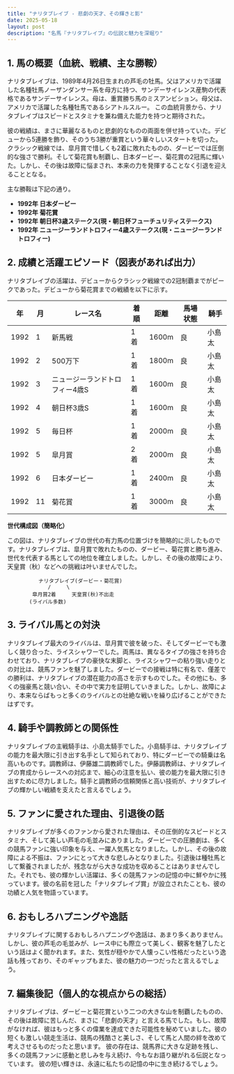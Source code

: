 ```yaml
---
title: "ナリタブレイブ - 悲劇の天才、その輝きと影"
date: 2025-05-18
layout: post
description: "名馬『ナリタブレイブ』の伝説と魅力を深堀り"
---
```


## 1. 馬の概要（血統、戦績、主な勝鞍）

ナリタブレイブは、1989年4月26日生まれの芦毛の牡馬。父はアメリカで活躍した名種牡馬ノーザンダンサー系を母方に持つ、サンデーサイレンス産駒の代表格であるサンデーサイレンス。母は、重賞勝ち馬のミスアンビション。母父は、アメリカで活躍した名種牡馬であるシアトルスルー。  この血統背景から、ナリタブレイブはスピードとスタミナを兼ね備えた能力を持つと期待された。

彼の戦績は、まさに華麗なるものと悲劇的なものの両面を併せ持っていた。デビューから5連勝を飾り、そのうち3勝が重賞という華々しいスタートを切った。クラシック戦線では、皐月賞で惜しくも2着に敗れたものの、ダービーでは圧倒的な強さで勝利。そして菊花賞も制覇し、日本ダービー、菊花賞の2冠馬に輝いた。しかし、その後は故障に悩まされ、本来の力を発揮することなく引退を迎えることとなる。

主な勝鞍は下記の通り。

* **1992年 日本ダービー**
* **1992年 菊花賞**
* **1992年 朝日杯3歳ステークス(現・朝日杯フューチュリティステークス)**
* **1992年 ニュージーランドトロフィー4歳ステークス(現・ニュージーランドトロフィー)**


## 2. 成績と活躍エピソード（図表があれば出力）

ナリタブレイブの活躍は、デビューからクラシック戦線での2冠制覇までがピークであった。デビューから菊花賞までの戦績を以下に示す。

| 年 | 月 | レース名 | 着順 | 距離 | 馬場状態 | 騎手 |
|---|---|---|---|---|---|---|
| 1992 | 1 | 新馬戦 | 1着 | 1600m | 良 | 小島太 |
| 1992 | 2 | 500万下 | 1着 | 1800m | 良 | 小島太 |
| 1992 | 3 | ニュージーランドトロフィー4歳S | 1着 | 1600m | 良 | 小島太 |
| 1992 | 4 | 朝日杯3歳S | 1着 | 1600m | 良 | 小島太 |
| 1992 | 5 | 毎日杯 | 1着 | 2000m | 良 | 小島太 |
| 1992 | 5 | 皐月賞 | 2着 | 2000m | 良 | 小島太 |
| 1992 | 6 | 日本ダービー | 1着 | 2400m | 良 | 小島太 |
| 1992 | 11 | 菊花賞 | 1着 | 3000m | 良 | 小島太 |


**世代構成図（簡略化）**

この図は、ナリタブレイブの世代の有力馬の位置づけを簡略的に示したものです。ナリタブレイブは、皐月賞で敗れたものの、ダービー、菊花賞と勝ち進み、世代を代表する馬としての地位を確立しました。しかし、その後の故障により、天皇賞（秋）などへの挑戦は叶いませんでした。

```
          ナリタブレイブ(ダービー・菊花賞)
             /     \
        皐月賞2着     天皇賞(秋)不出走
       (ライバル多数)
```


## 3. ライバル馬との対決

ナリタブレイブ最大のライバルは、皐月賞で彼を破った、そしてダービーでも激しく競り合った、ライスシャワーでした。両馬は、異なるタイプの強さを持ち合わせており、ナリタブレイブの豪快な末脚と、ライスシャワーの粘り強い走りとの対比は、競馬ファンを魅了しました。ダービーでの接戦は特に有名で、僅差での勝利は、ナリタブレイブの潜在能力の高さを示すものでした。その他にも、多くの強豪馬と競い合い、その中で実力を証明していきました。しかし、故障により、本来ならばもっと多くのライバルとの壮絶な戦いを繰り広げることができたはずです。


## 4. 騎手や調教師との関係性

ナリタブレイブの主戦騎手は、小島太騎手でした。小島騎手は、ナリタブレイブの能力を最大限に引き出す名手として知られており、特にダービーでの騎乗は名高いものです。調教師は、伊藤雄二調教師でした。伊藤調教師は、ナリタブレイブの育成からレースへの対応まで、細心の注意を払い、彼の能力を最大限に引き出すために尽力しました。騎手と調教師の信頼関係と高い技術が、ナリタブレイブの輝かしい戦績を支えたと言えるでしょう。


## 5. ファンに愛された理由、引退後の話

ナリタブレイブが多くのファンから愛された理由は、その圧倒的なスピードとスタミナ、そして美しい芦毛の毛並みにありました。ダービーでの圧勝劇は、多くの競馬ファンに強い印象を与え、一躍人気馬となりました。しかし、その後の故障による不振は、ファンにとって大きな悲しみとなりました。引退後は種牡馬として繋養されましたが、残念ながら大きな成功を収めることはありませんでした。それでも、彼の輝かしい活躍は、多くの競馬ファンの記憶の中に鮮やかに残っています。彼の名前を冠した「ナリタブレイブ賞」が設立されたことも、彼の功績と人気を物語っています。


## 6. おもしろハプニングや逸話

ナリタブレイブに関するおもしろハプニングや逸話は、あまり多くありません。しかし、彼の芦毛の毛並みが、レース中にも際立って美しく、観客を魅了したという話はよく聞かれます。また、気性が穏やかで人懐っこい性格だったという逸話も残っており、そのギャップもまた、彼の魅力の一つだったと言えるでしょう。


## 7. 編集後記（個人的な視点からの総括）

ナリタブレイブは、ダービーと菊花賞という二つの大きな山を制覇したものの、その後は故障に苦しんだ、まさに「悲劇の天才」と言える馬でした。もし、故障がなければ、彼はもっと多くの偉業を達成できた可能性を秘めていました。彼の短くも激しい競走生活は、競馬の残酷さと美しさ、そして馬と人間の絆を改めて考えさせるものだったと思います。  彼の存在は、競馬界に大きな足跡を残し、多くの競馬ファンに感動と悲しみを与え続け、今もなお語り継がれる伝説となっています。  彼の短い輝きは、永遠に私たちの記憶の中に生き続けるでしょう。
